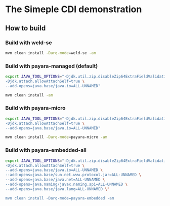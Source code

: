 # The Simeple CDI demonstration

## How to build

### Build with weld-se

```bash
mvn clean install -Darq-mode=weld-se -am
```

### Build with payara-managed (default)

```bash
export JAVA_TOOL_OPTIONS="-Djdk.util.zip.disableZip64ExtraFieldValidation=true \
-Djdk.attach.allowAttachSelf=true \
--add-opens=java.base/java.io=ALL-UNNAMED"

mvn clean install -am
```

### Build with payara-micro

```bash
export JAVA_TOOL_OPTIONS="-Djdk.util.zip.disableZip64ExtraFieldValidation=true \
-Djdk.attach.allowAttachSelf=true \
--add-opens=java.base/java.io=ALL-UNNAMED"

mvn clean install -Darq-mode=payara-micro -am
```

### Build with payara-embedded-all

```bash
export JAVA_TOOL_OPTIONS="-Djdk.util.zip.disableZip64ExtraFieldValidation=true \
-Djdk.attach.allowAttachSelf=true \
--add-opens=java.base/java.io=ALL-UNNAMED \
--add-opens=java.base/sun.net.www.protocol.jar=ALL-UNNAMED \
--add-opens=java.base/java.net=ALL-UNNAMED \
--add-opens=java.naming/javax.naming.spi=ALL-UNNAMED \
--add-opens=java.base/java.lang=ALL-UNNAMED \"

mvn clean install -Darq-mode=payara-embedded -am
```
